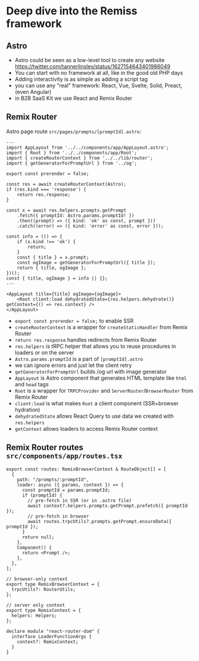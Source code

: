 # Deep dive into the Remiss framework

## Astro

- Astro could be seen as a low-level tool to create any website https://twitter.com/tannerlinsley/status/1627154643401986049
- You can start with no framework at all, like in the good old PHP days
  <!-- - https://docs.astro.build/en/recipes/build-forms/ -->
- Adding interactivity is as simple as adding a script tag
  <!-- - https://github.com/JLarky/qgp.app/pull/13/files -->
  <!-- - https://promptswithfriends.com/demo/htmx -->
- you can use any "real" framework: React, Vue, Svelte, Solid, Preact, (even Angular)
- in B2B SaaS Kit we use React and Remix Router

## Remix Router

Astro page route `src/pages/prompts/[promptId].astro`:

```astro
---
import AppLayout from '../../components/app/AppLayout.astro';
import { Root } from '../../components/app/Root';
import { createRouterContext } from '../../lib/router';
import { getGeneratorForPromptUrl } from '../og';

export const prerender = false;

const res = await createRouterContext(Astro);
if (res.kind === 'response') {
	return res.response;
}

const x = await res.helpers.prompts.getPrompt
	.fetch({ promptId: Astro.params.promptId! })
	.then((prompt) => ({ kind: 'ok' as const, prompt }))
	.catch((error) => ({ kind: 'error' as const, error }));

const info = (() => {
	if (x.kind !== 'ok') {
		return;
	}
	const { title } = x.prompt;
	const ogImage = getGeneratorForPromptUrl({ title });
	return { title, ogImage };
})();
const { title, ogImage } = info || {};
---

<AppLayout title={title} ogImage={ogImage}>
	<Root client:load dehydratedState={res.helpers.dehydrate()} getContext={() => res.context} />
</AppLayout>
```

- `export const prerender = false;` to enable SSR
- `createRouterContext` is a wrapper for `createStaticHandler` from Remix Router
- `return res.response` handles redirects from Remix Router
- `res.helpers` is tRPC helper that allows you to reuse procedures in loaders or on the server
- `Astro.params.promptId` is a part of `[promptId].astro`
- we can ignore errors and just let the client retry
- `getGeneratorForPromptUrl` builds /og url with image generator
- `AppLayout` is Astro component that generates HTML template like `html` and `head` tags
- `Root` is a wrapper for `TRPCProvider` and `ServerRouter`/`BrowserRouter` from Remix Router
- `client:load` is what makes `Root` a client component (SSR+browser hydration)
- `dehydratedState` allows React Query to use data we created with `res.helpers`
- `getContext` allows loaders to access Remix Router context

## Remix Router routes `src/components/app/routes.tsx`

```tsx
export const routes: RemixBrowserContext & RouteObject[] = [
  {
    path: "/prompts/:promptId",
    loader: async ({ params, context }) => {
      const promptId = params.promptId;
      if (promptId) {
        // pre-fetch in SSR (or in .astro file)
        await context?.helpers.prompts.getPrompt.prefetch({ promptId });
        // pre-fetch in browser
        await routes.trpcUtils?.prompts.getPrompt.ensureData({ promptId });
      }
      return null;
    },
    Component() {
      return <Prompt />;
    },
  },
];

// browser-only context
export type RemixBrowserContext = {
  trpcUtils?: RouterUtils;
};

// server only context
export type RemixContext = {
  helpers: Helpers;
};

declare module "react-router-dom" {
  interface LoaderFunctionArgs {
    context?: RemixContext;
  }
}
```
